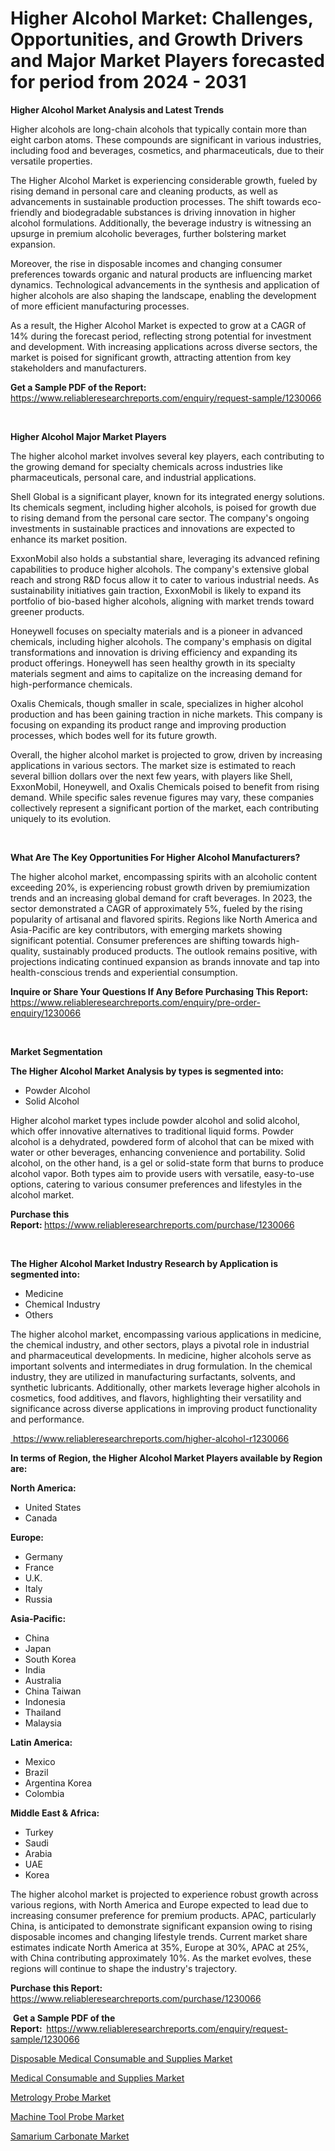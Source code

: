 <p><h1>Higher Alcohol Market: Challenges, Opportunities, and Growth Drivers and Major Market Players forecasted for period from 2024 - 2031</h1></p><p><strong>Higher Alcohol Market Analysis and Latest Trends</strong></p>
<p><p>Higher alcohols are long-chain alcohols that typically contain more than eight carbon atoms. These compounds are significant in various industries, including food and beverages, cosmetics, and pharmaceuticals, due to their versatile properties. </p><p>The Higher Alcohol Market is experiencing considerable growth, fueled by rising demand in personal care and cleaning products, as well as advancements in sustainable production processes. The shift towards eco-friendly and biodegradable substances is driving innovation in higher alcohol formulations. Additionally, the beverage industry is witnessing an upsurge in premium alcoholic beverages, further bolstering market expansion.</p><p>Moreover, the rise in disposable incomes and changing consumer preferences towards organic and natural products are influencing market dynamics. Technological advancements in the synthesis and application of higher alcohols are also shaping the landscape, enabling the development of more efficient manufacturing processes.</p><p>As a result, the Higher Alcohol Market is expected to grow at a CAGR of 14% during the forecast period, reflecting strong potential for investment and development. With increasing applications across diverse sectors, the market is poised for significant growth, attracting attention from key stakeholders and manufacturers.</p></p>
<p><strong>Get a Sample PDF of the Report:&nbsp;</strong> <a href="https://www.reliableresearchreports.com/enquiry/request-sample/1230066?utm_campaign=12&utm_medium=2&utm_source=Github&utm_content=ia&utm_term=10112024&utm_id=higher-alcohol">https://www.reliableresearchreports.com/enquiry/request-sample/1230066</a></p>
<p>&nbsp;</p>
<p><strong>Higher Alcohol Major Market Players</strong></p>
<p><p>The higher alcohol market involves several key players, each contributing to the growing demand for specialty chemicals across industries like pharmaceuticals, personal care, and industrial applications.</p><p>Shell Global is a significant player, known for its integrated energy solutions. Its chemicals segment, including higher alcohols, is poised for growth due to rising demand from the personal care sector. The company's ongoing investments in sustainable practices and innovations are expected to enhance its market position.</p><p>ExxonMobil also holds a substantial share, leveraging its advanced refining capabilities to produce higher alcohols. The company's extensive global reach and strong R&D focus allow it to cater to various industrial needs. As sustainability initiatives gain traction, ExxonMobil is likely to expand its portfolio of bio-based higher alcohols, aligning with market trends toward greener products.</p><p>Honeywell focuses on specialty materials and is a pioneer in advanced chemicals, including higher alcohols. The company's emphasis on digital transformations and innovation is driving efficiency and expanding its product offerings. Honeywell has seen healthy growth in its specialty materials segment and aims to capitalize on the increasing demand for high-performance chemicals.</p><p>Oxalis Chemicals, though smaller in scale, specializes in higher alcohol production and has been gaining traction in niche markets. This company is focusing on expanding its product range and improving production processes, which bodes well for its future growth.</p><p>Overall, the higher alcohol market is projected to grow, driven by increasing applications in various sectors. The market size is estimated to reach several billion dollars over the next few years, with players like Shell, ExxonMobil, Honeywell, and Oxalis Chemicals poised to benefit from rising demand. While specific sales revenue figures may vary, these companies collectively represent a significant portion of the market, each contributing uniquely to its evolution.</p></p>
<p>&nbsp;</p>
<p><strong>What Are The Key Opportunities For Higher Alcohol Manufacturers?</strong></p>
<p><p>The higher alcohol market, encompassing spirits with an alcoholic content exceeding 20%, is experiencing robust growth driven by premiumization trends and an increasing global demand for craft beverages. In 2023, the sector demonstrated a CAGR of approximately 5%, fueled by the rising popularity of artisanal and flavored spirits. Regions like North America and Asia-Pacific are key contributors, with emerging markets showing significant potential. Consumer preferences are shifting towards high-quality, sustainably produced products. The outlook remains positive, with projections indicating continued expansion as brands innovate and tap into health-conscious trends and experiential consumption.</p></p>
<p><strong>Inquire or Share Your Questions If Any Before Purchasing This Report:</strong> <a href="https://www.reliableresearchreports.com/enquiry/pre-order-enquiry/1230066?utm_campaign=12&utm_medium=2&utm_source=Github&utm_content=ia&utm_term=10112024&utm_id=higher-alcohol">https://www.reliableresearchreports.com/enquiry/pre-order-enquiry/1230066</a></p>
<p>&nbsp;</p>
<p><strong>Market Segmentation</strong></p>
<p><strong>The Higher Alcohol Market Analysis by types is segmented into:</strong></p>
<p><ul><li>Powder Alcohol</li><li>Solid Alcohol</li></ul></p>
<p><p>Higher alcohol market types include powder alcohol and solid alcohol, which offer innovative alternatives to traditional liquid forms. Powder alcohol is a dehydrated, powdered form of alcohol that can be mixed with water or other beverages, enhancing convenience and portability. Solid alcohol, on the other hand, is a gel or solid-state form that burns to produce alcohol vapor. Both types aim to provide users with versatile, easy-to-use options, catering to various consumer preferences and lifestyles in the alcohol market.</p></p>
<p><strong>Purchase this Report:&nbsp;</strong><a href="https://www.reliableresearchreports.com/purchase/1230066?utm_campaign=12&utm_medium=2&utm_source=Github&utm_content=ia&utm_term=10112024&utm_id=higher-alcohol">https://www.reliableresearchreports.com/purchase/1230066</a></p>
<p>&nbsp;</p>
<p><strong>The Higher Alcohol Market Industry Research by Application is segmented into:</strong></p>
<p><ul><li>Medicine</li><li>Chemical Industry</li><li>Others</li></ul></p>
<p><p>The higher alcohol market, encompassing various applications in medicine, the chemical industry, and other sectors, plays a pivotal role in industrial and pharmaceutical developments. In medicine, higher alcohols serve as important solvents and intermediates in drug formulation. In the chemical industry, they are utilized in manufacturing surfactants, solvents, and synthetic lubricants. Additionally, other markets leverage higher alcohols in cosmetics, food additives, and flavors, highlighting their versatility and significance across diverse applications in improving product functionality and performance.</p></p>
<p><a href="https://www.reliableresearchreports.com/higher-alcohol-r1230066?utm_campaign=12&utm_medium=2&utm_source=Github&utm_content=ia&utm_term=10112024&utm_id=higher-alcohol">&nbsp;https://www.reliableresearchreports.com/higher-alcohol-r1230066</a></p>
<p><strong>In terms of Region, the Higher Alcohol Market Players available by Region are:</strong></p>
<p>
    <p> <strong> North America: </strong>
        <ul>
            <li>United States</li>
            <li>Canada</li>
        </ul>
        </p> 
    <p> <strong> Europe: </strong>
        <ul>
            <li>Germany</li>
            <li>France</li>
            <li>U.K.</li>
            <li>Italy</li>
            <li>Russia</li>
        </ul>
        </p> 
    <p> <strong> Asia-Pacific: </strong>
        <ul>
            <li>China</li>
            <li>Japan</li>
            <li>South Korea</li>
            <li>India</li>
            <li>Australia</li>
            <li>China Taiwan</li>
            <li>Indonesia</li>
            <li>Thailand</li>
            <li>Malaysia</li>
        </ul>
        </p> 
    <p> <strong> Latin America: </strong>
        <ul>
            <li>Mexico</li>
            <li>Brazil</li>
            <li>Argentina Korea</li>
            <li>Colombia</li>
        </ul>
        </p> 
    <p> <strong> Middle East & Africa: </strong>
        <ul>
            <li>Turkey</li>
            <li>Saudi</li>
            <li>Arabia</li>
            <li>UAE</li>
            <li>Korea</li>
        </ul>
    </p>
    </p>
<p><p>The higher alcohol market is projected to experience robust growth across various regions, with North America and Europe expected to lead due to increasing consumer preference for premium products. APAC, particularly China, is anticipated to demonstrate significant expansion owing to rising disposable incomes and changing lifestyle trends. Current market share estimates indicate North America at 35%, Europe at 30%, APAC at 25%, with China contributing approximately 10%. As the market evolves, these regions will continue to shape the industry's trajectory.</p></p>
<p><strong>Purchase this Report: </strong><a href="https://www.reliableresearchreports.com/purchase/1230066?utm_campaign=12&utm_medium=2&utm_source=Github&utm_content=ia&utm_term=10112024&utm_id=higher-alcohol">https://www.reliableresearchreports.com/purchase/1230066</a></p>
<p>&nbsp;<strong>Get a Sample PDF of the Report:&nbsp;&nbsp;</strong><a href="https://www.reliableresearchreports.com/enquiry/request-sample/1230066?utm_campaign=12&utm_medium=2&utm_source=Github&utm_content=ia&utm_term=10112024&utm_id=higher-alcohol">https://www.reliableresearchreports.com/enquiry/request-sample/1230066</a></p>
<p><strong></strong></p>
<p><p><a href="https://issuu.com/reportprime-2/docs/disposable-medical-consumable-and-s_f67a14b68f2056?utm_campaign=12&utm_medium=2&utm_source=Github&utm_content=ia&utm_term=10112024&utm_id=higher-alcohol">Disposable Medical Consumable and Supplies Market</a></p><p><a href="https://issuu.com/reportprime-2/docs/medical-consumable-and-supplies-mar_27dcb5aed721d8?utm_campaign=12&utm_medium=2&utm_source=Github&utm_content=ia&utm_term=10112024&utm_id=higher-alcohol">Medical Consumable and Supplies Market</a></p><p><a href="https://www.linkedin.com/pulse/global-perspectives-metrology-probe-market-trends-forecast-34pqe?utm_campaign=12&utm_medium=2&utm_source=Github&utm_content=ia&utm_term=10112024&utm_id=higher-alcohol">Metrology Probe Market</a></p><p><a href="https://www.linkedin.com/pulse/machine-tool-probe-industry-forecast-market-shifts-strategic-g2dbe?utm_campaign=12&utm_medium=2&utm_source=Github&utm_content=ia&utm_term=10112024&utm_id=higher-alcohol">Machine Tool Probe Market</a></p><p><a href="https://github.com/shauntarfpso/Market-Research-Report-List-1/blob/main/samarium-carbonate-market.md?utm_campaign=12&utm_medium=2&utm_source=Github&utm_content=ia&utm_term=10112024&utm_id=higher-alcohol">Samarium Carbonate Market</a></p></p>